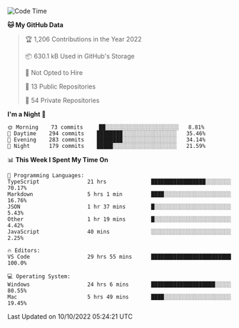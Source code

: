 <!--START_SECTION:waka-->
![Code Time](http://img.shields.io/badge/Code%20Time-3%2C097%20hrs%2020%20mins-blue)

**🐱 My GitHub Data** 

> 🏆 1,206 Contributions in the Year 2022
 > 
> 📦 630.1 kB Used in GitHub's Storage 
 > 
> 🚫 Not Opted to Hire
 > 
> 📜 13 Public Repositories 
 > 
> 🔑 54 Private Repositories  
 > 
**I'm a Night 🦉** 

```text
🌞 Morning    73 commits     ██░░░░░░░░░░░░░░░░░░░░░░░   8.81% 
🌆 Daytime    294 commits    ████████░░░░░░░░░░░░░░░░░   35.46% 
🌃 Evening    283 commits    ████████░░░░░░░░░░░░░░░░░   34.14% 
🌙 Night      179 commits    █████░░░░░░░░░░░░░░░░░░░░   21.59%

```


📊 **This Week I Spent My Time On** 

```text
💬 Programming Languages: 
TypeScript               21 hrs              █████████████████░░░░░░░░   70.17% 
Markdown                 5 hrs 1 min         ████░░░░░░░░░░░░░░░░░░░░░   16.76% 
JSON                     1 hr 37 mins        █░░░░░░░░░░░░░░░░░░░░░░░░   5.43% 
Other                    1 hr 19 mins        █░░░░░░░░░░░░░░░░░░░░░░░░   4.42% 
JavaScript               40 mins             ░░░░░░░░░░░░░░░░░░░░░░░░░   2.25%

🔥 Editors: 
VS Code                  29 hrs 55 mins      █████████████████████████   100.0%

💻 Operating System: 
Windows                  24 hrs 6 mins       ████████████████████░░░░░   80.55% 
Mac                      5 hrs 49 mins       ████░░░░░░░░░░░░░░░░░░░░░   19.45%

```


 Last Updated on 10/10/2022 05:24:21 UTC
<!--END_SECTION:waka-->

